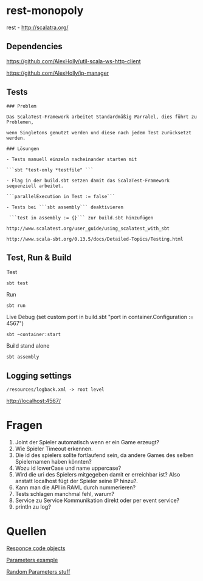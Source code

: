 # rest-monopoly #

rest - http://scalatra.org/

## Dependencies ##

https://github.com/AlexHolly/util-scala-ws-http-client

https://github.com/AlexHolly/ip-manager

## Tests

    ### Problem

    Das ScalaTest-Framework arbeitet Standardmäßig Parralel, dies führt zu Problemen,

    wenn Singletons genutzt werden und diese nach jedem Test zurücksetzt werden.

    ### Lösungen

    - Tests manuell einzeln nacheinander starten mit

    ```sbt "test-only *testfile" ```

    - Flag in der build.sbt setzen damit das ScalaTest-Framework sequenziell arbeitet.

    ```parallelExecution in Test := false```

    - Tests bei ```sbt assembly``` deaktivieren

     ```test in assembly := {}``` zur build.sbt hinzufügen

    http://www.scalatest.org/user_guide/using_scalatest_with_sbt

    http://www.scala-sbt.org/0.13.5/docs/Detailed-Topics/Testing.html

## Test, Run & Build ##

Test

    sbt test
    
Run

    sbt run
    
Live Debug (set custom port in build.sbt "port in container.Configuration := 4567")

    sbt ~container:start

Build stand alone

    sbt assembly

## Logging settings ##

    /resources/logback.xml -> root level


[http://localhost:4567/](http://localhost:4567/)

# Fragen #
1. Joint der Spieler automatisch wenn er ein Game erzeugt?
2. Wie Spieler Timeout erkennen.
3. Die id des spielers sollte fortlaufend sein, da andere Games des selben Spielernamen haben könnten?
4. Wozu id lowerCase und name uppercase?
5. Wird die uri des Spielers mitgegeben damit er erreichbar ist? Also anstatt localhost fügt der Spieler seine IP hinzu?.
6. Kann man die API in RAML durch nummerieren?
7. Tests schlagen manchmal fehl, warum? 
8. Service zu Service Kommunikation direkt oder per event service?
9. println zu log?

# Quellen #

[Responce code objects](https://github.com/scalatra/scalatra/blob/develop/core/src/main/scala/org/scalatra/ActionResult.scala)

[Parameters example](http://www.scalatra.org/2.4/guides/http/actions.html)

[Random Parameters stuff](http://www.scalatra.org/2.4/guides/http/routes.html)



